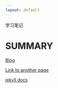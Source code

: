 ```yaml
---
layout: default
---
```


学习笔记

# SUMMARY

[Blog](https://docs.ps-ef.tech)

[Link to another page](./docs/SUPPORT.html)

[jekyll docs](https://jekyllrb.com/docs/)
